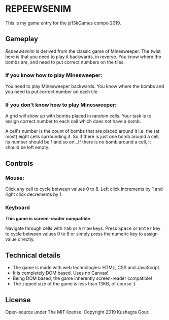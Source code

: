 # REPEEWSENIM

This is my game entry for the js13kGames compo 2019.

## Gameplay

_Repeewsenim_ is derived from the classic game of Minesweeper. The twist here is that you need to play it backwards, in reverse. You know where the bombs are, and need to put correct numbers on the tiles.

### If you know how to play Minesweeper:

You need to play Minesweeper backwards. You know where the bombs and you need to put correct number on each tile.

### If you don't know how to play Minesweeper:

A grid will show up with bombs placed in random cells. Your task is to assign correct number to each cell which does not have a bomb.

A cell's number is the count of bombs that are placed around it i.e. the (at most) eight cells surrounding it. So if there is just one bomb around a cell, its number should be 1 and so on...If there is no bomb around a cell, it should be left empty.

## Controls

### Mouse:

Click any cell to cycle between values 0 to 8. Left click increments by 1 and right click decrements by 1.

### Keyboard

**This game is screen-reader compatible.**

Navigate through cells with <kbd>Tab</kbd> or <kbd>Arrow</kbd> keys. Press <kbd>Space</kbd> or <kbd>Enter</kbd> key to cycle between values 0 to 8 or simply press the numeric key to assign value directly.

## Technical details

- The game is made with web technologies: HTML, CSS and JavaScript.
- It is completely DOM based. Uses no Canvas!
- Being DOM based, the game inherently screen-reader compatible!
- The zipped size of the game is less than 13KB, of course :)

## License

Open-source under The MIT license.
Copyright 2019 Kushagra Gour.
